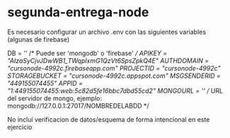 # segunda-entrega-node

Es necesario configurar un archivo .env con las siguientes variables (algunas de firebase)

DB = '' /* Puede ser 'mongodb' o 'firebase' */
APIKEY = "AIzaSyCjvJDwWB1_TWqpIxmG1QzVt6SpsZpkQ4E"
AUTHDOMAIN = "cursonode-4992c.firebaseapp.com"
PROJECTID = "cursonode-4992c"
STORAGEBUCKET = "cursonode-4992c.appspot.com"
MSGSENDERID = "449155074455"
APPID = "1:449155074455:web:5c82d5fe16bbc7dbd55cd2"
MONGOURL = '' /* URL del servidor de mongo, ejemplo: mongodb://127.0.0.1:27017/NOMBREDELABDD */

No incluí verificacion de datos/esquema de forma intencional en este ejercicio
